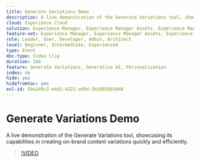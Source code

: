 ```yaml
---
title: Generate Variations Demo
description: A live demonstration of the Generate Variations tool, showcasing its capabilities in creating on-brand content variations quickly and efficiently.
cloud: Experience Cloud
solution: Experience Manager, Experience Manager Assets, Experience Manager Forms, Experience Manager Sites
feature-set: Experience Manager, Experience Manager Assets, Experience Manager Forms, Experience Manager Sites
role: Leader, User, Developer, Admin, Architect
level: Beginner, Intermediate, Experienced
type: Event
doc-type: Video Clip
duration: 166
feature: Generate Variations, Generative AI, Personalization
index: no
hide: yes
hidefromtoc: yes
exl-id: 58a249c2-e4d1-4221-ad9d-3b19856b3048
---
```

# Generate Variations Demo

A live demonstration of the Generate Variations tool, showcasing its capabilities in creating on-brand content variations quickly and efficiently.

>[!VIDEO](https://video.tv.adobe.com/v/3459233/?learn=on&enablevpops)
